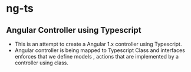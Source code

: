 # ng-ts
Angular Controller using Typescript
---------------
- This is an attempt to create a Angular 1.x controller using Typescript.
- Angular controller is being mapped to Typescript Class and interfaces enforces that 
  we define models , actions that are implemented by a controller using class.